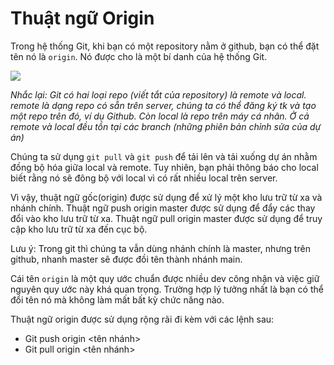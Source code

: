 # Thuật ngữ Origin

Trong hệ thống Git, khi bạn có một repository nằm ở github, bạn có thể đặt tên nó là `origin`. Nó được cho là một bí danh của hệ thống Git.

![](/pictures/git-origin.png)

_Nhắc lại: Git có hai loại repo (viết tắt của repository) là remote và local. remote là dạng repo có sẵn trên server, chúng ta có thể đăng ký tk và tạo một repo trên đó, ví dụ Github. Còn local là repo trên máy cá nhân. Ở cả remote và local đều tồn tại các branch (những phiên bản chỉnh sửa của dự án)_

Chúng ta sử dụng `git pull` và `git push` để tải lên và tải xuống dự án nhằm đồng bộ hóa giữa local và remote. Tuy nhiên, bạn phải thông báo cho local biết rằng nó sẽ đông bộ với local vì có rất nhiều local trên server.

Vì vậy, thuật ngữ gốc(origin) được sử dụng để xử lý một kho lưu trữ từ xa và nhánh chính. Thuật ngữ push origin master được sử dụng để đẩy các thay đổi vào kho lưu trữ từ xa. Thuật ngữ pull origin master được sử dụng để truy cập kho lưu trữ từ xa đến cục bộ.

Lưu ý: Trong git thì chúng ta vẫn dùng nhánh chính là master, nhưng trên github, nhanh master sẽ được đồi tên thành nhánh main.

Cái tên `origin` là một quy ước chuẩn được nhiều dev công nhận và việc giữ nguyên quy ước này khá quan trọng. Trường hợp lý tưởng nhất là bạn có thể đổi tên nó mà không làm mất bất kỳ chức năng nào.

Thuật ngữ origin được sử dụng rộng rãi đi kèm với các lệnh sau:

- Git push origin <tên nhánh>
- Git pull origin <tên nhánh>

